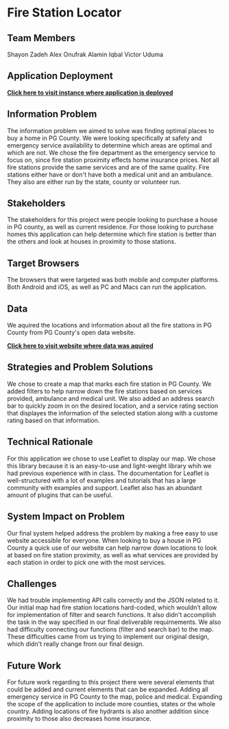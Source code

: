 # Fire Station Locator

## Team Members
Shayon Zadeh
Alex Onufrak
Alamin Iqbal
Victor Uduma

## Application Deployment
**[Click here to visit instance where application is deployed](https://firestation-377.web.app/)**

## Information Problem
The information problem we aimed to solve was finding optimal places to buy a home in PG County. We were looking specifically at safety and emergency service availability to determine which areas are optimal and which are not.
We chose the fire department as the emergency service to focus on, since fire station proximity effects home insurance prices. Not all fire stations provide the same services and are of the same quality. Fire stations either have or don't have both a medical unit and an ambulance. They also are either run by the state, county or volunteer run.

## Stakeholders 
The stakeholders for this project were people looking to purchase a house in PG county, as well as current residence. For those looking to purchase homes this application can help determine which fire station is better than the others and look at houses in proximity to those stations.

## Target Browsers
The browsers that were targeted was both mobile and computer platforms. Both Android and iOS, as well as PC and Macs can run the application.

## Data
We aquired the locations and information about all the fire stations in PG County from PG County's open data website.

**[Click here to visit website where data was aquired](https://data.princegeorgescountymd.gov/Public-Safety/County-Fire-Stations/bzf2-94qx)**

## Strategies and Problem Solutions
We chose to create a map that marks each fire station in PG County. We added filters to help narrow down the fire stations based on services provided, ambulance and medical unit. We also added an address search bar to quickly zoom in on the desired location, and a service rating section that displayes the information of the selected station along with a custome rating based on that information.

## Technical Rationale
For this application we chose to use Leaflet to display our map. We chose this library because it is an easy-to-use and light-weight library whih we had previous experience with in class. The documentation for Leaflet is well-structured with a lot of examples and tutorials that has a large community with examples and support. Leaflet also has an abundant amount of plugins that can be useful.

## System Impact on Problem
Our final system helped address the problem by making a free easy to use website accessible for everyone. When looking to buy a house in PG County a quick use of our website can help narrow down locations to look at based on fire station proximity, as well as what services are provided by each station in order to pick one with the most services.

## Challenges
We had trouble implementing API calls correctly and the JSON related to it. Our initial map had fire station locations hard-coded, which wouldn’t allow for implementation of filter and search functions. It also didn't accomplish the task in the way specified in our final deliverable requirnements. We also had difficulty connecting our functions (filter and search bar) to the map. These difficulties came from us trying to implement our original design, which didn't really change from our final design.

## Future Work
For future work regarding to this project there were several elements that could be added and current elements that can be expanded. Adding all emergency service in PG County to the map, police and medical. Expanding the scope of the application to include more counties, states or the whole country. Adding locations of fire hydrants is also another addition since proximity to those also decreases home insurance.